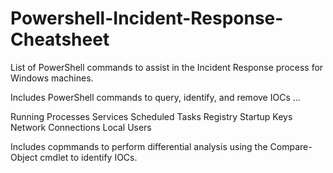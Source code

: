 # Powershell-Incident-Response-Cheatsheet
List of PowerShell commands to assist in the Incident Response process for Windows machines.

Includes PowerShell commands to query, identify, and remove IOCs ...

Running Processes
Services
Scheduled Tasks
Registry Startup Keys
Network Connections
Local Users

Includes copmmands to perform differential analysis using the Compare-Object cmdlet to identify IOCs.

